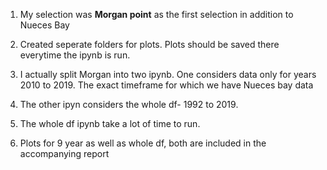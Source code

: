 1. My selection was **Morgan point** as the first selection in addition to Nueces Bay

2. Created seperate folders for plots. Plots should be saved there everytime the ipynb is run.

3. I actually split Morgan into two ipynb. One considers data only for years 2010 to 2019. The exact timeframe for which we have Nueces bay data

4. The other ipyn considers the whole df- 1992 to 2019.
5. The whole df ipynb take a lot of time to run. 

6. Plots for 9 year as well as whole df, both are included in the accompanying report
